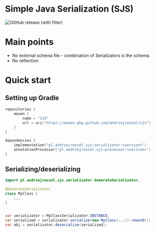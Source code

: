 # Simple Java Serialization (SJS)
![GitHub release (with filter)](https://img.shields.io/github/v/release/andrzejressel/simple-java-serialization)

# Main points
- No external schema file - combination of Serializators is the schema
- No reflection

# Quick start

## Setting up Gradle

```kotlin
repositories {
    maven {
        name = "SJS"
        url = uri("https://maven.pkg.github.com/andrzejressel/sjs")
    }
}

dependencies {
    implementation("pl.andrzejressel.sjs:serializator:<version>")
    annotationProcessor("pl.andrzejressel.sjs:processor:<version>")
}
```

## Serializing/deserializing

```java
import pl.andrzejressel.sjs.serializator.GenerateSerializator;

@GenerateSerializator
class MyClass {
    ...
}


var serializator = MyClassSerializator.INSTANCE;
var serialized = serializator.serialize(new MyClass(...)).rewind();
var obj = serializator.deserialize(serialized);
```